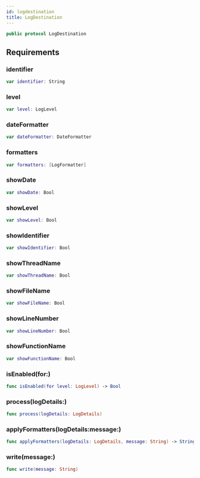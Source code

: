 ```yaml
---
id: logdestination 
title: LogDestination
--- 
```


``` swift
public protocol LogDestination 
```

## Requirements

### identifier

``` swift
var identifier: String 
```

### level

``` swift
var level: LogLevel 
```

### dateFormatter

``` swift
var dateFormatter: DateFormatter 
```

### formatters

``` swift
var formatters: [LogFormatter] 
```

### showDate

``` swift
var showDate: Bool 
```

### showLevel

``` swift
var showLevel: Bool 
```

### showIdentifier

``` swift
var showIdentifier: Bool 
```

### showThreadName

``` swift
var showThreadName: Bool 
```

### showFileName

``` swift
var showFileName: Bool 
```

### showLineNumber

``` swift
var showLineNumber: Bool 
```

### showFunctionName

``` swift
var showFunctionName: Bool 
```

### isEnabled(for:​)

``` swift
func isEnabled(for level: LogLevel) -> Bool
```

### process(logDetails:​)

``` swift
func process(logDetails: LogDetails)
```

### applyFormatters(logDetails:​message:​)

``` swift
func applyFormatters(logDetails: LogDetails, message: String) -> String
```

### write(message:​)

``` swift
func write(message: String)
```
